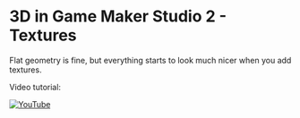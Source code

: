 # 3D in Game Maker Studio 2 - Textures

Flat geometry is fine, but everything starts to look much nicer when you add textures.

Video tutorial:

[![YouTube](https://i.ytimg.com/vi/XLpcn0XQJj8/hqdefault.jpg)](https://www.youtube.com/watch?v=XLpcn0XQJj8)
